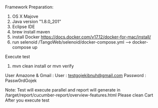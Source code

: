 Framework Preparation:

1. OS X Majove
2. Java version "1.8.0_201"
3. Eclipse IDE
4. brew install maven
5. install Docker https://docs.docker.com/v17.12/docker-for-mac/install/
6. run selenoid /TangoWeb/selenoid/docker-compose.yml --> docker-compose up

Execute test
1. mvn clean install or mvn verify


User Amazone & Gmail :
User : testgojekibnuh@gmail.com
Password : Passw0rdGojek

Note: 
Test will execute parallel and report will generate in /target/report/cucumber-report/overview-features.html 
Please clean Cart After you execute test